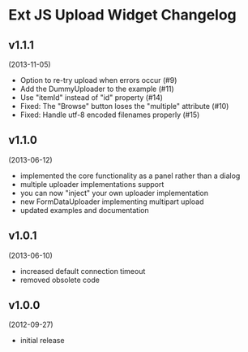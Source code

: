 # Ext JS Upload Widget Changelog

## v1.1.1
(2013-11-05)

- Option to re-try upload when errors occur (#9)
- Add the DummyUploader to the example (#11)
- Use "itemId" instead of "id" property (#14)
- Fixed: The "Browse" button loses the "multiple" attribute (#10)
- Fixed: Handle utf-8 encoded filenames properly (#15)


## v1.1.0
(2013-06-12)

- implemented the core functionality as a panel rather than a dialog
- multiple uploader implementations support
- you can now "inject" your own uploader implementation
- new FormDataUploader implementing multipart upload
- updated examples and documentation


## v1.0.1
(2013-06-10)

- increased default connection timeout
- removed obsolete code


## v1.0.0
(2012-09-27)

- initial release
